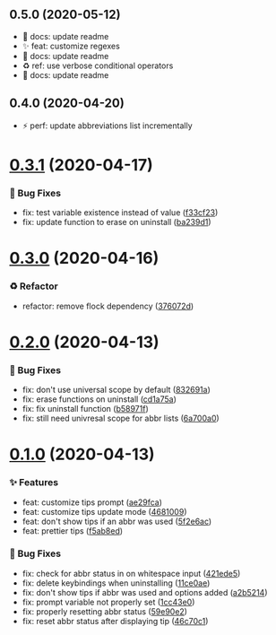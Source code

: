 ## 0.5.0 (2020-05-12)
- 📝 docs: update readme
- ✨ feat: customize regexes
- 📝 docs: update readme
- ♻️ ref: use verbose conditional operators
- 📝 docs: update readme

## 0.4.0 (2020-04-20)
- ⚡ perf: update abbreviations list incrementally

# [0.3.1](https://github.com/Gazorby/abbr-tips/compare/v0.3.0...v0.3.1) (2020-04-17)

### 🐛 Bug Fixes

* fix: test variable existence instead of value ([f33cf23](https://github.com/Gazorby/abbr-tips/commit/f33cf23))
* fix: update function to erase on uninstall ([ba239d1](https://github.com/Gazorby/abbr-tips/commit/ba239d1))

# [0.3.0](https://github.com/Gazorby/abbr-tips/compare/v0.2.0...v0.3.0) (2020-04-16)

### ♻️ Refactor

* refactor: remove flock dependency ([376072d](https://github.com/Gazorby/abbr-tips/commit/376072d))

# [0.2.0](https://github.com/Gazorby/abbr-tips/compare/v0.1.0...v0.2.0) (2020-04-13)

### 🐛 Bug Fixes

* fix: don't use universal scope by default ([832691a](https://github.com/Gazorby/abbr-tips/commit/832691a))
* fix: erase functions on uninstall ([cd1a75a](https://github.com/Gazorby/abbr-tips/commit/cd1a75a))
* fix: fix uninstall function ([b58971f](https://github.com/Gazorby/abbr-tips/commit/b58971f))
* fix: still need univresal scope for abbr lists ([6a700a0](https://github.com/Gazorby/abbr-tips/commit/6a700a0))

# [0.1.0](https://github.com/Gazorby/abbr-tips/compare/f5ab8ed...v0.1.0) (2020-04-13)

### ✨ Features

* feat: customize tips prompt ([ae29fca](https://github.com/Gazorby/abbr-tips/commit/ae29fca))
* feat: customize tips update mode ([4681009](https://github.com/Gazorby/abbr-tips/commit/4681009))
* feat: don't show tips if an abbr was used ([5f2e6ac](https://github.com/Gazorby/abbr-tips/commit/5f2e6ac))
* feat: prettier tips ([f5ab8ed](https://github.com/Gazorby/abbr-tips/commit/f5ab8ed))

### 🐛 Bug Fixes

* fix: check for abbr status in on whitespace input ([421ede5](https://github.com/Gazorby/abbr-tips/commit/421ede5))
* fix: delete keybindings when uninstalling ([11ce0ae](https://github.com/Gazorby/abbr-tips/commit/11ce0ae))
* fix: don't show tips if abbr was used and options added ([a2b5214](https://github.com/Gazorby/abbr-tips/commit/a2b5214))
* fix: prompt variable not properly set ([1cc43e0](https://github.com/Gazorby/abbr-tips/commit/1cc43e0))
* fix: properly resetting abbr status ([59e90e2](https://github.com/Gazorby/abbr-tips/commit/59e90e2))
* fix: reset abbr status after displaying tip ([46c70c1](https://github.com/Gazorby/abbr-tips/commit/46c70c1))
